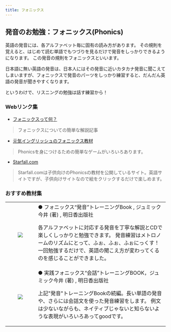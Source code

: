 ```yaml
---
title: フォニックス
---
```



## 発音のお勉強：フォニックス(Phonics) 

英語の発音には、各アルファベット毎に固有の読み方があります。
その規則を覚えると、はじめて読む単語でもつづりを見るだけで発音をしっかりできるようになります。
この発音の規則をフォニックスといいます。

日本語に無い英語の発音は、日本人にはその発音に近いカタカナ発音に聞こえてしまいますが、フォニックスで発音のパーツをしっかり練習すると、だんだん英語の発音が聞きやすくなります。

というわけで、リスニングの勉強は話す練習から！

###  Webリンク集 
- [フォニックスって何？](http://allabout.co.jp/children/kidsenglish/closeup/CU20020620a/index.htm)
> フォニックスについての簡単な解説記事

- [元気イングリッシュのフォニックス教材](http://www.genkienglish.net/phonicsj.htm)
> Phonicsを身につけるための簡単なゲームがいろいろあります。

- [Starfall.com](http://www.starfall.com/)
> Starfall.comは子供向けのPhonicsの教材を公開しているサイト。英語サイトですが、子供向けサイトなので絵をクリックするだけで楽しめます。


### おすすめ教材集 

<table>
<tr><td width=80 align="center">
<a rel="nofollow" href="http://www.amazon.co.jp/gp/product/4756908446/ref=as_li_ss_il?ie=UTF8&camp=247&creative=7399&creativeASIN=4756908446&linkCode=as2&tag=tujp-22"><img border="0" src="http://ws-fe.amazon-adsystem.com/widgets/q?_encoding=UTF8&ASIN=4756908446&Format=_SL160_&ID=AsinImage&MarketPlace=JP&ServiceVersion=20070822&WS=1&tag=tujp-22" ></a><img src="http://ir-jp.amazon-adsystem.com/e/ir?t=tujp-22&l=as2&o=9&a=4756908446" width="1" height="1" border="0" alt="" style="border:none !important; margin:0px !important;" />
</td><td width=400>
● フォニックス“発音”トレーニングBook , ジュミック今井 (著) , 明日香出版社
<p>
各アルファベットに対応する発音を丁寧な解説とCDで
楽しくしっかりと勉強できます。
発音練習はメトロノームのリズムにとって、ふぉ、ふぉ、ふぉにっくす！
一回勉強するだけで、英語の聞こえ方が変わってくるのを感じることができました。

</td></tr>
<tr>
<td width=80 align="center">
<a rel="nofollow" href="http://www.amazon.co.jp/gp/product/4756909477/ref=as_li_ss_il?ie=UTF8&camp=247&creative=7399&creativeASIN=4756909477&linkCode=as2&tag=tujp-22"><img border="0" src="http://ws-fe.amazon-adsystem.com/widgets/q?_encoding=UTF8&ASIN=4756909477&Format=_SL160_&ID=AsinImage&MarketPlace=JP&ServiceVersion=20070822&WS=1&tag=tujp-22" ></a><img src="http://ir-jp.amazon-adsystem.com/e/ir?t=tujp-22&l=as2&o=9&a=4756909477" width="1" height="1" border="0" alt="" style="border:none !important; margin:0px !important;" />
</td><td width=400>
● 実践フォニックス“会話”トレーニングBOOK，ジュミック今井 (著) , 明日香出版社
<p>
上記"発音"トレーニングBookの続編。長い単語の発音や、さらには会話文を使った発音練習をします。
例文は少ないながらも、ネイティブじゃないと知らないような表現がいろいろあってgoodです。
</td></tr>
</table>
